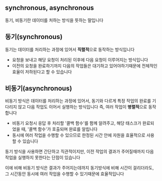 ## synchronous, asynchronous

동기, 비동기란 데이터를 처하는 방식을 뜻하는 말입니다

## 동기(synchronous)

동기는 데이터를 처리하는 과정에 있어서 **직렬적**으로 동작하는 방식입니다

- 요청을 보내고 해당 요청이 처리된 이후에 다음 요청이 이루어지는 방식입니다
- 이전의 요청을 완료하기까지 다음의 작업들은 대기하고 있어야하기때문에 전체적인 효율이 저하된다고 할 수 있습니다

## 비동기(asynchronous)

비동기 방식은 데이터를 처리하는 과정에 있어서, 동기와 다르게 특정 작업의 완료를 기다리지 않고 다음 작업도 이어서 실행하는 방식입니다
즉, 여러 작업이 **병렬적**으로 동작합니다

- 비동기 요청시 응답 후 처리할 '콜백 함수'를 함께 알려주고, 해당 태스크가 완료되었을 때, '콜백 함수'가 호출되며 완료를 알립니다
- 동시에 여러 작업을 수행할 수 있으므로 한정된 시간 안에 자원을 효율적으로 사용할 수 있습니다

동기 방식을 사용하면 간단하고 직관적이지만, 이전 작업의 결과가 주어질때까지 다음 작업을 실행하지 못한다는 단점이 있습니다

이에 비해 비동기 방식은 결과가 주어지는데까지 동기방식에 비해 시간이 걸리더라도, 그 시간동안 동시에 여러 작업을 수행할 수 있기때문에 효율적입니다
